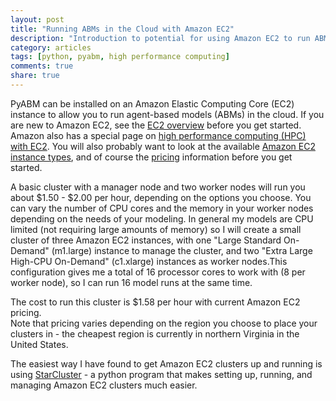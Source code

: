 ```yaml
---
layout: post
title: "Running ABMs in the Cloud with Amazon EC2"
description: "Introduction to potential for using Amazon EC2 to run ABMs in the cloud"
category: articles
tags: [python, pyabm, high performance computing]
comments: true
share: true
---
```


PyABM can be installed on an Amazon Elastic Computing Core (EC2) instance to 
allow you to run agent-based models (ABMs) in the cloud. If you are new to 
Amazon EC2, see the [EC2 overview](http://aws.amazon.com/ec2/)
before you get started. Amazon also has a special page on [high performance 
computing (HPC) with EC2](http://aws.amazon.com/hpc-applications/). You will 
also probably want to look at the available [Amazon EC2 instance 
types](http://aws.amazon.com/ec2/instance-types/), and of course the 
[pricing](http://aws.amazon.com/ec2/pricing/)
information before you get started.

A basic cluster with a manager node and two worker nodes will run you about 
$1.50 - $2.00 per hour, depending on the options you choose. You can vary the 
number of CPU cores and the memory in your worker nodes depending on the needs 
of your modeling. In general my models are CPU limited (not requiring large 
amounts of memory) so I will create a small cluster of three Amazon EC2 
instances, with one "Large Standard On-Demand" (m1.large) instance to manage 
the cluster, and two "Extra Large High-CPU On-Demand" (c1.xlarge) instances as 
worker nodes.This configuration gives me a total of 16 processor cores to work 
with (8 per worker node), so I can run 16 model runs at the same time.

The cost to run this cluster is $1.58 per hour with current Amazon EC2 pricing.  
Note that pricing varies depending on the region you choose to place your 
clusters in - the cheapest region is currently in northern Virginia in the 
United States.

The easiest way I have found to get Amazon EC2 clusters up and running is using 
[StarCluster]("http://star.mit.edu/cluster/) - a python program that makes 
setting up, running, and managing Amazon EC2 clusters much easier.

